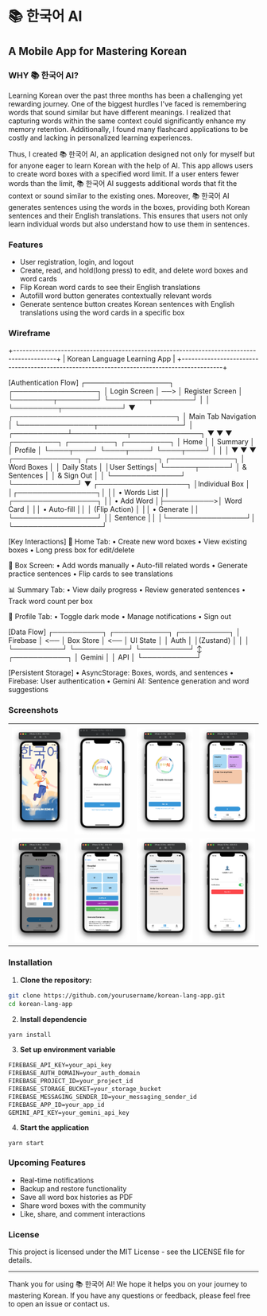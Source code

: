 # 📚 한국어 AI

## A Mobile App for Mastering Korean

### WHY 📚 한국어 AI?

Learning Korean over the past three months has been a challenging yet rewarding journey. One of the biggest hurdles I've faced is remembering words that sound similar but have different meanings. I realized that capturing words within the same context could significantly enhance my memory retention. Additionally, I found many flashcard applications to be costly and lacking in personalized learning experiences.

Thus, I created 📚 한국어 AI, an application designed not only for myself but for anyone eager to learn Korean with the help of AI. This app allows users to create word boxes with a specified word limit. If a user enters fewer words than the limit, 📚 한국어 AI suggests additional words that fit the context or sound similar to the existing ones. Moreover, 📚 한국어 AI generates sentences using the words in the boxes, providing both Korean sentences and their English translations. This ensures that users not only learn individual words but also understand how to use them in sentences.

### Features

- User registration, login, and logout
- Create, read, and hold(long press) to edit, and delete word boxes and word cards
- Flip Korean word cards to see their English translations
- Autofill word button generates contextually relevant words
- Generate sentence button creates Korean sentences with English translations using the word cards in a specific box

### Wireframe

+-------------------------------------------------------------------------------------------+
|                                  Korean Language Learning App                             |
+-------------------------------------------------------------------------------------------+

[Authentication Flow]
┌─────────────────┐     ┌─────────────────┐
│   Login Screen  │ ──> │ Register Screen │
└────────┬────────┘     └────────┬────────┘
         │                       │
         └─────────┬────────────┘
                   ▼
┌─────────────────────────────────┐
│        Main Tab Navigation      │
└───────────────┬─────────────────┘
                │
    ┌───────────┴───────────┬──────────────┐
    ▼                       ▼              ▼
┌─────────┐           ┌─────────┐    ┌─────────┐
│  Home   │           │ Summary │    │ Profile │
└────┬────┘           └────┬────┘    └────┬────┘
     │                     │              │
     ▼                     ▼              ▼
┌─────────────┐    ┌──────────────┐   ┌─────────────┐
│ Word Boxes  │    │  Daily Stats │   │User Settings│
└──────┬──────┘    │ & Sentences  │   │ & Sign Out  │
       │           └──────────────┘   └─────────────┘
       ▼
┌──────────────────┐
│Individual Box    │
│┌────────────────┐│
││ • Words List   ││           ┌─────────────────┐
││ • Add Word     │├──────────>│   Word Card     │
││ • Auto-fill    ││           │  (Flip Action)  │
││ • Generate     ││           └─────────────────┘
││   Sentence     ││
│└────────────────┘│
└──────────────────┘

[Key Interactions]
📱 Home Tab:
   • Create new word boxes
   • View existing boxes
   • Long press box for edit/delete

🎯 Box Screen:
   • Add words manually
   • Auto-fill related words
   • Generate practice sentences
   • Flip cards to see translations

📊 Summary Tab:
   • View daily progress
   • Review generated sentences
   • Track word count per box

👤 Profile Tab:
   • Toggle dark mode
   • Manage notifications
   • Sign out

[Data Flow]
┌──────────┐     ┌───────────┐     ┌──────────┐
│ Firebase │ <── │ Box Store │ <── │ UI State │
│  Auth    │     │(Zustand)  │     │          │
└──────────┘     └───────────┘     └──────────┘
                       ↕
                 ┌───────────┐
                 │  Gemini   │
                 │   API     │
                 └───────────┘

[Persistent Storage]
• AsyncStorage: Boxes, words, and sentences
• Firebase: User authentication
• Gemini AI: Sentence generation and word suggestions


### Screenshots

<table>
    <tr>
        <td><img src="./assets/app_screenshots/image-1.png" alt="App Screenshot" width="200"/></td>
        <td><img src="./assets/app_screenshots/image-2.png" alt="App Screenshot" width="200"/></td>
        <td><img src="./assets/app_screenshots/image-3.png" alt="App Screenshot" width="200"/></td>
        <td><img src="./assets/app_screenshots/image-4.png" alt="App Screenshot" width="200"/></td>
    </tr>
    <tr>
        <td><img src="./assets/app_screenshots/image-5.png" alt="App Screenshot" width="200"/></td>
        <td><img src="./assets/app_screenshots/image-6.png" alt="App Screenshot" width="200"/></td>
        <td><img src="./assets/app_screenshots/image-7.png" alt="App Screenshot" width="200"/></td>
        <td><img src="./assets/app_screenshots/image-8.png" alt="App Screenshot" width="200"/></td>
    </tr>
</table>

### Installation

1. **Clone the repository:**

```sh
git clone https://github.com/yourusername/korean-lang-app.git
cd korean-lang-app
```

2. **Install dependencie**

```ssh
yarn install
```

3. **Set up environment variable**

```ssh
FIREBASE_API_KEY=your_api_key
FIREBASE_AUTH_DOMAIN=your_auth_domain
FIREBASE_PROJECT_ID=your_project_id
FIREBASE_STORAGE_BUCKET=your_storage_bucket
FIREBASE_MESSAGING_SENDER_ID=your_messaging_sender_id
FIREBASE_APP_ID=your_app_id
GEMINI_API_KEY=your_gemini_api_key
```

4. **Start the application**

```ssh
yarn start
```

### Upcoming Features

- Real-time notifications
- Backup and restore functionality
- Save all word box histories as PDF
- Share word boxes with the community
- Like, share, and comment interactions

### License

This project is licensed under the MIT License - see the LICENSE file for details.

---

Thank you for using 📚 한국어 AI! We hope it helps you on your journey to mastering Korean. If you have any questions or feedback, please feel free to open an issue or contact us.
